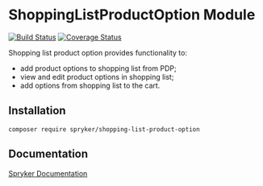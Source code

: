 # ShoppingListProductOption Module
[![Build Status](https://travis-ci.org/spryker/shopping-list-product-option.svg)](https://travis-ci.org/spryker/shopping-list-product-option)
[![Coverage Status](https://coveralls.io/repos/github/spryker/shopping-list-product-option/badge.svg)](https://coveralls.io/github/spryker/shopping-list-product-option)

Shopping list product option provides functionality to:
 - add product options to shopping list from PDP;
 - view and edit product options in shopping list;
 - add options from shopping list to the cart.

## Installation

```
composer require spryker/shopping-list-product-option
```

## Documentation

[Spryker Documentation](https://academy.spryker.com/developing_with_spryker/module_guide/modules.html)
